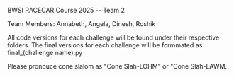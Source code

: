 BWSI RACECAR Course 2025 -- Team 2

Team Members: Annabeth, Angela, Dinesh, Roshik


All code versions for each challenge will be found under their respective folders. The final versions for each challenge will be formmated as final_(challenge name).py

Please pronouce cone slalom as "Cone Slah-LOHM" or "Cone Slah-LAWM. 
